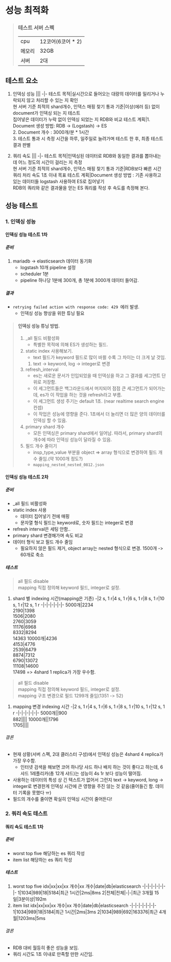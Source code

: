 # 성능 최적화
>### 테스트 서버 스펙
>|||
>-|-
>cpu|12코어(6코어 * 2)
>메모리|32GB
>서버|2대

## 테스트 요소
1. 인덱싱 성능
    |||
    -|-
    테스트 목적|실시간으로 들어오는 대량의 데이터를 밀리거나 누락되지 않고 처리할 수 있는 지 확인<br>현 서버 기준 최적의 shard개수, 인댁스 매핑 찾기
    통과 기준|이상(에러 등) 없이 document가 인덱싱 되는 지 테스트<br>집어넣은 데이터가 누락 없이 인덱싱 되었는 지 RDB와 비교
    테스트 계획|1. Document 생성 방법: RDB -> (Logstash) -> ES<br>2. Document 개수 : 3000개/분 * 1시간<br>3. 테스트 통과 시 측정 시간을 하루, 일주일로 늘려가며 테스트 한 후, 최종 테스트 결과 판별

1. 쿼리 속도
    |||
    -|-
    테스트 목적|인덱싱된 데이터로 RDB와 동일한 결과를 뽑아내는 데 어느 정도의 시간이 걸리는 지 측정<br>현 서버 기준 최적의 shard개수, 인댁스 매핑 찾기
    통과 기준|RDB보다 빠른 시간<br>쿼리 처리 속도 1초 이내 목표
    테스트 계획|Document 생성 방법 : 기존 사용하고 있는 데이터들 logstash 사용하여 ES로 집어넣기<br>RDB의 쿼리와 같은 결과물을 얻는 ES 쿼리를 작성 후 속도를 측정해 본다.

## 성능 테스트
### 1. 인덱싱 성능
#### 인덱싱 성능 테스트 1차
##### 준비
1. mariadb -> elasticsearch 데이터 동기화
    * logstash 10개 pipeline 설정
    * scheduler 1분
    * pipeline 하나당 1분에 300개, 총 1분에 3000개 데이터 들어감.
##### 결과
* `retrying failed action with response code: 429 `에러 발생.
    * 인덱싱 성능 향상을 위한 튜닝 필요
>#### 인덱싱 성능 튜닝 방법.
>1. _all 필드 비활성화
>    * 특별한 목적에 의해 ES가 생성하는 필드.
>2. static index 사용해보기.
>    * text 필드가 keyword 필드로 많이 바뀔 수록 그 차이는 더 크게 날 것임.
>    1. text -> keyword, log -> integer로 변경
>3. refresh_interval
>    * es는 새로운 문서가 인입되었을 때 인덱싱을 하고 그 결과를 세그먼트 단위로 저장함.
>    * 이 세그먼트들은 백그라운드에서 머지되어 점점 큰 세그먼트가 되어가는데, es가 이 작업을 하는 것을 refresh라고 부름.
>    * 이 세그먼트 생성 주기는 default 1초. (near realtime search engine 컨셉)
>    * 이 작업은 성능에 영향을 준다. 1초에서 더 늘리면 더 많은 양의 데이터를 인덱싱 할 수 있음.
>4. primary shard 개수
>    * 모든 인덱싱은 primary shard에서 일어남. 따라서, primary shard의 개수에 따라 인덱싱 성능이 달라질 수 있음.
>5. 필드 개수 줄이기
>    * insp_type_value 부분을 object => array 형식으로 변경하여 필드 개수 줄임.(약 1000개 정도?)
>    * `mapping_nested_nested_0812.json`

#### 인덱싱 성능 테스트 2차
##### 준비
* _all 필드 비활성화
* static index 사용
    * 데이터 집어넣기 전에 매핑
    * 문자열 형식 필드는 keyword로, 숫자 필드는 integer로 변경
* refresh interval은 세팅 안함..
* primary shard 변경해가며 속도 비교
* 데이터 형식 보고 필드 개수 줄임
    * 필요하지 않은 필드 제거, object array는 nested 형식으로 변경. 1500개 -> 60개로 축소

##### 테스트
> all 필드 disable\
> mapping 직접 정의해 keyword 필드, integer로 설정.
1. shard 별 indexing 시간(mapping은 기존)
    -|2 s, 1 r|4 s, 1 r|6 s, 1 r|8 s, 1 r|10 s, 1 r|12 s, 1 r
    -|-|-|-|-|-|-
    5000개|2234<br>2190|1398<br>1506|2080<br>2760|3059<br>11176|6968<br>8332|8294<br>14363
    10000개|4236<br>4153|4776<br>2539|6479<br>8874|7312<br>6790|13072<br>11108|14600<br>17498
    => 4shard 1 replica가 가장 우수함.

> all 필드 disable\
> mapping 직접 정의해 keyword 필드, integer로 설정.\
> mapping 구조 변경으로 필드 1299개 줄임(1351 -> 52)
1. mapping 변경 indexing 시간
    -|2 s, 1 r|4 s, 1 r|6 s, 1 r|8 s, 1 r|10 s, 1 r|12 s, 1 r
    -|-|-|-|-|-|-
    5000개||900<br>882||||
    10000개||1796<br>1705||||
###### 결론
* 현재 상황(서버 스펙, 2대 클러스터 구성)에서 인덱싱 성능은 4shard 4 replica가 가장 우수함.
    * 인터넷 검색을 해보면 코어 하나당 샤드 하나 배치 하는 것이 좋다고 하는데, 6샤드 1레플리카(총 12개 샤드)는 성능이 4s 1r 보다 성능이 떨어짐.
* 사용하는 데이터의 특성 상 긴 텍스트가 없어서 그런지 text -> keyword, long -> integer로 변경한게 인덱싱 시간에 큰 영향을 주진 않는 것 같음(줄어들긴 함. 데이터 기록을 못했다 ㅠ)
* 필드의 개수를 줄이면 확실히 인덱싱 시간이 줄어든다!

### 2. 쿼리 속도 테스트 
#### 쿼리 속도 테스트 1차
##### 준비
* worst top five 해당하는 es 쿼리 작성
* item list 해당하는 es 쿼리 작성
##### 테스트
1. worst top five
    idx|xx|xx|xx 개수|xx 개수|date|db|elasticsearch
    -|-|-|-|-|-|-|-
    1|1034|989|18|5184|최근 1시간|2ms|8ms
    2|전체|전체|-|-|최근 3개월 15일|3분이상|192m
1. item list
    idx|xx|xx|xx 개수|xx 개수|date|db|elasticsearch
    -|-|-|-|-|-|-|-
    1|1034|989|18|5184|최근 1시간|2ms|3ms
    2|1034|989|692|163376|최근 4개월|1203ms|5ms
###### 결론
* RDB 대비 월등히 좋은 성능을 보임.
* 쿼리 시간도 1초 이내로 만족할 만한 시간임.